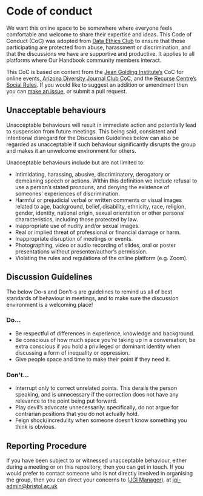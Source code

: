 # Code of conduct

We want this online space to be somewhere where everyone feels comfortable and welcome to share their expertise and ideas.
This Code of Conduct (CoC) was adopted from [Data Ethics Club](https://dataethicsclub.com/contents/join_in/code-of-conduct.html) to ensure that those participating are protected from abuse, harassment or discrimination, and that the discussions we have are supportive and productive. 
It applies to all platforms where Our Handbook community members interact.

This CoC is based on content from the [Jean Golding Institute’s](http://www.bristol.ac.uk/golding/) CoC for online events, [Arizona Diversity Journal Club CoC](https://www.as.arizona.edu/diversity_coffee/#two), 
and the [Recurse Centre’s Social Rules](https://www.recurse.com/manual#sub-sec-social-rules). 
If you would like to suggest an addition or amendment then you can
[make an
issue](https://github.com/very-good-science/ethical-data-science-journal-club/issues/new/choose),
or submit a pull request.

## Unacceptable behaviours
Unacceptable behaviours will result in immediate action and potentially lead to suspension from future meetings. 
This being said, consistent and intentional disregard for the Discussion Guidelines below can also be regarded as unacceptable if such behaviour significantly disrupts the group and makes it an unwelcome environment for others. 

Unacceptable behaviours include but are not limited to:
* Intimidating, harassing, abusive, discriminatory, derogatory or demeaning speech or actions. Within this definition we include refusal to use a person’s stated pronouns, and denying the existence of someones' experiences of discrimination. 
* Harmful or prejudicial verbal or written comments or visual images related to age, background, belief, disability, ethnicity, race, religion, gender, identity, national origin, sexual orientation or other personal characteristics, including those protected by law.
* Inappropriate use of nudity and/or sexual images.
* Real or implied threat of professional or financial damage or harm.
* Inappropriate disruption of meetings or events.
* Photographing, video or audio recording of slides, oral or poster presentations without presenter/author’s permission.
* Violating the rules and regulations of the online platform (e.g. Zoom).

## Discussion Guidelines
The below Do-s and Don’t-s are guidelines to remind us all of best standards of behaviour in meetings, and to make sure the discussion environment is a welcoming place! 

### Do…
- Be respectful of differences in experience, knowledge and background. 
- Be conscious of how much space you're taking up in a conversation; be extra conscious if you hold a privileged or dominant identity when discussing a form of inequality or oppression.
- Give people space and time to make their point if they need it.

### Don't… 
- Interrupt only to correct unrelated points. This derails the person speaking, and is unnecessary if the correction does not have any relevance to the point being put forward.
- Play devil’s advocate unnecessarily: specifically, do not argue for contrarian positions that you do not actually hold.
- Feign shock/incredulity when someone doesn’t know something you think is obvious. 

## Reporting Procedure
If you have been subject to or witnessed unacceptable behaviour,
either during a meeting or on this repository, then you can get in
touch. 
If you would prefer to contact someone who is not directly involved in organising the group, then you can direct your concerns to ([JGI Manager](http://www.bristol.ac.uk/golding/people/team/)), at jgi-admin@bristol.ac.uk
